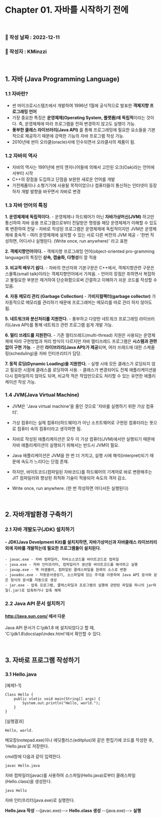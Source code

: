 # Chapter 01. 자바를 시작하기 전에   

<br/>

###   :memo: 작성 날짜 : 2022-12-11
###  :tada: 작성자 : KMinzzi   

<br/>

##  1. 자바 (Java Programming Language)
### 1.1 자바란?
 - 썬 마이크로시스템즈에서 개발하여 1996년 1월에 공식적으로 발표한 **객체지향 프로그래밍 언어**
 -  가장 중요한 특징은 **운영체제(Operating System, 플랫폼)에 독립적**이라는 것이다. 즉, 운영체제에 따라 프로그램을 전혀 변경하지 않고도 실행이 가능.
 - **풍부한 클래스 라이브러리(Java API)** 를 통해 프로그래밍에 필요한 요소들을 기본적으로 제공하기 때문에 강력한 기능의 자바 프로그램 작성 가능.
 - 2010년에 썬이 오라클(oracle)사에 인수되면서 오라클사의 제품이 됨.

### 1.2 자바의 역사
 - 자바의 역사는 1991년에 썬의 엔지니어들에 의해서 고안된 오크(Oak)라는 언어에서부터 시작
 - C++의 장점을 도입하고 단점을 보완한 새로운 언어를 개발
 - 가전제품이나 소형기기에 사용될 목적이었으나 컴퓨터들이 통신하는 인터넷이 등장하자 개발 발향을 바꾸면서 자바로 변경
 
 ### 1.3 자바 언어의 특징
  **1. 운영체제에 독립적이다.**
	   - 운영체제나 하드웨어가 아닌 **자바가상머신(JVM)** 하고만 통신하여 자바 응용 프로그램으로부터 전달받은 명령을 해당 운영체제가 이해할 수 있도록 변환하여 전달
	   - 자바로 작성된 프로그램은 운영체제에 독립적이지만 JVM은 운영체제에 종속적
	   - 여러 운영체제에 설치할 수 있는 서로 다른 버전의 JVM 제공
	   - '한번 작성하면, 어디서나 실행된다. (Write once, run anywhere)' 라고 표현
	   
  **2. 객체지향언어이다.**
	   - 객체지향 프로그래밍 언어(object-oriented pro-gramming language)의 특징인 **상속, 캡슐화, 다형성**이 잘 적용
	   
 **3. 비교적 배우기 쉽다.**
	   - 자바의 연산자와 기본구문은 C++에서, 객체지향관련 구문은 스몰톡(small talk)이라는 객체지향언어에서 가져옴.
	   - 언어의 장점은 취하면서 복잡하고 불필요한 부분은 제거하여 단순화함으로써 간결하고 이해하기 쉬운 코드를 작성할 수 있음.
	   
  **4. 자동 메모리 관리 (Garbage Collection)**
	  - **가비지컬렉터(garbage collector)** 가 자동적으로 메모리를 관리하기 때문에 프로그래머는 메모리를 따로 관리 하지 않아도 됨.
	  
  **5. 네트워크와 분산처리를 지원한다.**
	  - 풍부하고 다양한 네트워크 프로그래밍 라이브러리(Java API)를 통해 네트워크 관련 프로그램 쉽게 개발 가능.

**6. 멀티 쓰레드를 지원한다.**
	- 기존 멀티쓰레드(multi-thread) 지원은 사용되는 운영체제에 따라 구현방법과 처리 방식이 다르지만 자바 멀티쓰레드 프로그램은 **시스템과 관련없이 구현 가능**.
	- 관련 **라이브러리(Java API)가 제공**되며, 여러 쓰레드에 대한 스케줄링(scheduling)을 자바 인터프리터가 담당.

**7. 동적 로딩(Dynamic Loading)을 지원한다.**
	- 실행 시에 모든 클래스가 로딩되지 않고 필요한 시점에 클래스를 로딩하여 사용.
	- 클래스가 변경되어도 전체 애플리케이션을 다시 컴파일하지 않아도 되며, 비교적 적은 작업만으로도 처리할 수 있는 유연한 애플리케이션 작성 가능.

 ### 1.4 JVM(Java Virtual Machine)
 - JVM은 'Java virtual machine'을 줄인 것으로 '자바를 실행하기 위한 가상 컴퓨터'.
 - 가상 컴퓨터는 실제 컴퓨터(하드웨어)가 아닌 소프트웨어로 구현된 컴퓨터라는 뜻으로 컴퓨터 속의 컴퓨터라고 생각하면 됨.
 - 자바로 작성된 애플리케이션은 모두 이 가상 컴퓨터(JVM)에서만 실행되기 때문에 자바 애플리케이션이 실행되기 위해서는 반드시 JVM이 필요.

 - Java 애플리케이션은 JVM을 한 번 더 거치고, 실행 시에 해석(interpret)되기 때문에 속도가 느리다는 단점 존재.
 - 하지만, 바이트코드(컴파일된 자바코드)를 하드웨어의 기계어로 바로 변환해주는 JIT 컴파일러와 향상된 최적화 기술이 적용되어 속도의 격차 감소.
 - Write once, run anywhere. (한 번 작성하면 어디서든 실행된다)

<br/>

##  2. 자바개발환경 구축하기

### 2.1 자바 개발도구(JDK) 설치하기

#### - JDK(Java Develpment Kit)를 설치치하면, 자바가상머신과 자바클래스 라이브러리외에 자바를 개발하는데 필요한 프로그램들이 설치된다.

	- javac.exe - 자바 컴파일러, 자바소스코드를 바이트코드로 컴파일
	- java.exe - 자바 인터프리터, 컴파일러가 생선항 바이트코드를 해석하고 실행
	- javap.exe - 역 어셈블러, 컴파일된 클래스파일을 원래의 소스로 변환
	- javadoc.exe - 자동문서생성기, 소스파일에 있는 주석을 이용하여 Java API 문서와 같은 형식의 문서를 자동으로 생성
	- jar.exe - 압축 프로그램, 클래스파일과 프로그램의 실행에 관련된 파일을 하나의 jar파일(.jar)로 압축하거나 압축 해제

### 2.2 Java API 문서 설치하기
#### http://java.sun.com/ 에서 다운
Java API 문서가 C:\jdk1.8 에 설치되었다고 할 때, 'C:\jdk1.8\docs\api\index.html'에서 확인할 수 있다.


<br/>

##  3. 자바로 프로그램 작성하기

### 3.1 Hello.java
[예제1-1]
```
Class Hello {
	public static void main(String[] args) {
		System.out.println("Hello, world.");
	}
}
```
   
   [실행결과]
```
Hello, world.
```
메모장(notepad.exe)이나 에딧플러스(editplus)와 같은 편집기에 코드를 작성한 후, 'Hello.java'로 저장한다.

cmd창에 다음과 같이 입력한다.

```
javac Hello.java
```
자바 컴파일러(javac)를 사용하여 소스파일(Hello.java)로부터 클래스파일(Hello.class)을 생성한다.
```
java Hello
```
자바 인터프리터(java.exe)로 실행한다.

**Hello.java 작성** --(javac.exe)--> **Hello.class 생성** --(java.exe)--> **실행**



